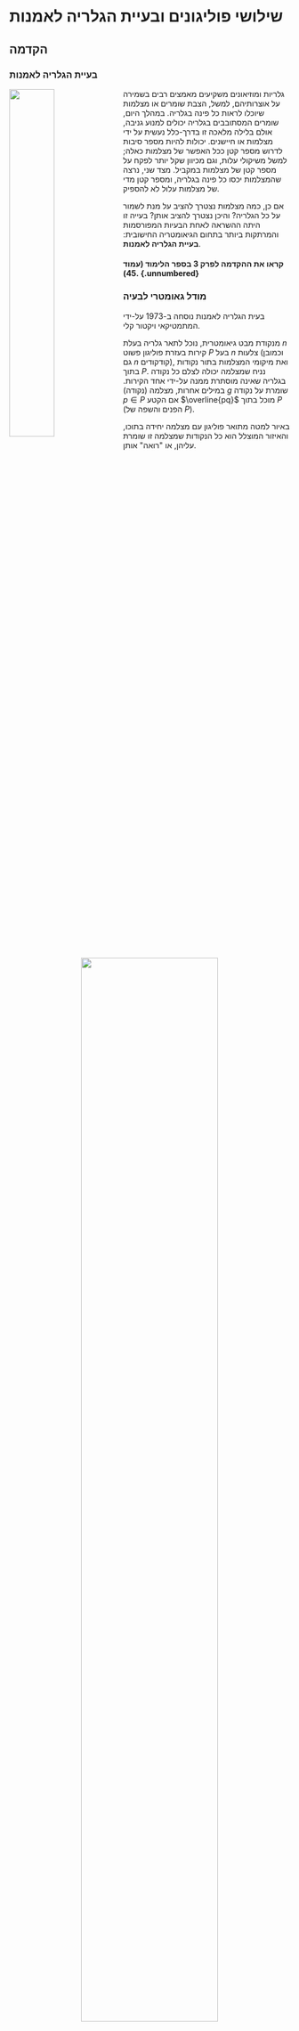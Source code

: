 # שילושי פוליגונים ובעיית הגלריה לאמנות

## הקדמה

### בעיית הגלריה לאמנות

<img src="images/3/art-gallery.jpg" align="left" width="40%"/> גלריות ומוזיאונים משקיעים מאמצים רבים בשמירה על אוצרותיהם, למשל, הצבת שומרים או מצלמות שיוכלו לראות כל פינה בגלריה. במהלך היום, שומרים המסתובבים בגלריה יכולים למנוע גניבה, אולם בלילה מלאכה זו בדרך-כלל נעשית על ידי מצלמות או חיישנים. יכולות להיות מספר סיבות לדרוש מספר קטן ככל האפשר של מצלמות כאלה; למשל משיקולי עלות, וגם מכיוון שקל יותר לפקח על מספר קטן של מצלמות במקביל. מצד שני, נרצה שהמצלמות יכסו כל פינה בגלריה, ומספר קטן מדי של מצלמות עלול לא להספיק.

אם כן, כמה מצלמות נצטרך להציב על מנת לשמור על כל הגלריה? והיכן נצטרך להציב אותן? בעייה זו היתה ההשראה לאחת הבעיות המפורסמות והמרתקות ביותר בתחום הגיאומטריה החישובית: **בעיית הגלריה לאמנות**.

#### קראו את ההקדמה לפרק 3 בספר הלימוד (עמוד 45). {.unnumbered}

### מודל גאומטרי לבעיה

בעית הגלריה לאמנות נוסחה ב-1973 על-ידי המתמטיקאי ויקטור קלי.

מנקודת מבט גיאומטרית, נוכל לתאר גלריה בעלת $n$ קירות בעזרת פוליגון פשוט $P$ בעל $n$ צלעות (וכמובן גם $n$ קודקודים), ואת מיקומי המצלמות בתור נקודות בתוך $P$. נניח שמצלמה יכולה לצלם כל נקודה בגלריה שאינה מוסתרת ממנה על-ידי אחד הקירות. במילים אחרות, מצלמה (נקודה) $g$ שומרת על נקודה $p\in P$ אם הקטע $\overline{pq}$ מוכל בתוך $P$ (הפנים והשפה של $P$).

באיור למטה מתואר פוליגון עם מצלמה יחידה בתוכו, והאיזור המוצלל הוא כל הנקודות שמצלמה זו שומרת עליהן, או "רואה" אותן.

<p align="center" width="100%">

<img src="images/3/13-gallery.jpg" width="70%"/>

</p>

מהו המספר המינימלי של מצלמות שנצטרך על מנת לשמור על כל $P$? כאן, ברור שהתשובה תלויה במבנה של הפוליגון $P$.

::: rmdwarning
<img src="images/question.png" align="right" width="10%" style="padding:0px 0px 0px 10px"/> עבור אילו פוליגונים מספיקה מצלמה יחידה? שימו לב שעבור פוליגון כוכבי מספיקה מצלמה יחידה (לפי הגדרה). גם לכל פוליגון קמור מספיקה מצלמה יחידה. מדוע?

<p align="center" width="100%">

<img src="images/3/14-guard-star.jpg" width="70%"/>

</p>
:::

### מהו המקרה הגרוע ביותר?

מציאת המספר המינימלי של מצלמות הנדרשות לשמירה על פוליגון נתון $P$ היא בעיית אופטימיזציה אלגוריתמית, כלומר, הפתרון לה הוא אלגוריתם המחזיר קבוצת נקודות $G$ מגודל מינימלי, כך שלכל $p\in P$ קיימת $g \in G$ כך שהקטע $\overline{pg}$ מוכל בתוך $P$ (כלומר $g$ שומרת על $p$). בעיה זו היא NP-קשה, בפרט, לא ידוע האם קיים אלגוריתם כזה עם זמן ריצה פולינומי (ויותר מכך, ההשערה הרווחת היא שלא קיים כזה).

נוכל גם לשאול את השאלה הקומבינטורית הבאה: מהו מספר המצלמות המינימלי הנדרש במקרה הגרוע ביותר? במילים אחרות, היינו רוצים למצוא פונקציה $g(n)$, כך ש: 1. $g(n)$ מצלמות מספיקות לכל פוליגון בעל $n$ קודקודים, וגם 2. קיים פוליגון בעל $n$ קודקודים שעבורו נדרשות $g(n)$ מצלמות.

התבוננו במשפחת הפוליגונים הבאה, שלהם צורה דמויית מסרק.

<p align="center" width="100%">

<img src="images/3/16-comb2.jpg" width="80%"/>

</p>

שימו לב שכדי לשמור על פוליגון מסרק עם שתי "שיניים" נדרשות שתי מצלמות: המשולשים שהם שיני המסרק אינם נחתכים, ולכן אין נקודה אחת ש"רואה" את שני הקודקודים העליונים שלהם. עבור מסרק עם 3 שיניים נדרשות 3 מצלמות, וכן הלאה. מהו מספר המצלמות שנצטרך עבור מסרק עם $k$ שיניים? כמה קודקודים יש למסרק כזה?

ניתן להציג את משפחת פוליגוני המסרק באופן כללי כך: לכל $n \ge 3$, פוליגון מסרק בעל $n$ קודקודים מורכב מבסיס שהוא צלע אופקית, ומעליו $\lfloor n / 3 \rfloor$ שיניים שכל אחת מהן מורכבת משתי צלעות כל אחת, ומחוברות ביניהן על-ידי צלעות אופקיות, כמו באיור הבא:

<p align="center" width="100%">

<img src="images/3/17-general-comb.jpg" width="80%"/>

</p>

קל לראות שניתן לבנות את המסרק כך שלא ניתן להציב מצלמה ששומרת על שני קודקודים שנמצאים בקצוות של שיניים שונות. לכן, מספר המצלמות הנדרשות עבור מסרק בעל $n$ קודקודים הוא $\lfloor n/3 \rfloor$.

אם כך, ראינו שלכל n קיים פוליגון בעל n קודקודים עבורו מספר המצלמות הנדרש הוא $\lfloor n/3 \rfloor$. במילים אחרות, $g(n)\ge \lfloor n/3 \rfloor$. אך האם זהו המקרה הגרוע ביותר? האם $\lfloor n/3 \rfloor$ מצלמות תמיד מספיקות כדי לשמור על פוליגון בגודל $n$? את זה נגלה בחלק הבא.

<hr class="mt-5 mb-5">

## שמירה ושילושים

### חלוקה בעזרת אלכסונים

<img src="images/3/7-complecated_shape.jpg" align="left" width="40%"/> בניגוד לשמו, פוליגון פשוט עשוי להיות צורה מסובכת מאוד, ראו למשל את הדוגמה באיור משמאל. היצוג של פוליגון כסדרה של נקודות הוא אמנם פשוט, אך לעיתים קרובות נרצה לעבוד דווקא עם ייצוג מורכב יותר, שיעזור לנו להבין טוב יותר את המבנה של הפוליגון. לדוגמה, כיצד נוכל לחשב את השטח של פוליגון פשוט? דרך אחת לעשות זאת היא לחלק את הפוליגון לצורות בסיסיות יותר, כמו משולשים או מרובעים, עבורן אנו יכולים לחשב את השטח בקלות. חלוקה כזאת ניתן לקבל למשל על-ידי הוספת אלכסונים לפוליגון.

::: rmdimportant
[**הגדרה**: אלכסון של פוליגון]{.underline}\
אלכסון של פוליגון P הוא קטע פתוח המחבר שני קודקודים של P ומוכל בפנימו.
:::

::: rmdtip
[דוגמה:\
]{.underline}התבוננו בפוליגונים שבאיור הבא, כולם בעלי 5 קודקודים, ואלכסוניהם מסומנים בקו מקווקו. לפוליגון מימין קיימים שלושה אלכסונים. לפוליגון האמצעי לעומת זאת יש רק שני אלכסונים. באופן כללי, בפוליגון בעל 5 קודקודים קיימים לכל היותר 5 אלכסונים. ניתן לראות זאת בפוליגון משמאל.

<p align="center" width="100%">

<img src="images/3/8-diagonals.jpg" width="80%"/>

</p>
:::

::: rmdwarning
<img src="images/question.png" align="right" width="10%" style="padding:0px 0px 0px 10px"/> מהו מספר האלכסונים המקסימלי האפשרי בפוליגון בעל n קודקודים?

<details>

<summary>(פתרון)</summary>

שימו לב למקרה של פוליגון קמור: מכל קודקוד ניתן למתוח $n-3$ אלכסונים (לכל קודקוד שהוא לא הוא עצמו או אחד משכניו). מכיוון שבאופן זה כל אלכסון נספר פעמיים (פעם אחת לכל אחד מקודקודיו), נחלק ב-2. לכן, התשובה היא $\frac{n(n-3)}{2}$.

</details>
:::

### שילוש של פוליגונים

שילוש של פוליגונים הוא כלי מרכזי וחשוב בגיאומטריה של המישור, ויש לו שימוש רבים, בעיקר בתחום של גרפיקה ממוחשבת.

::: rmdimportant
[**הגדרה**: שילוש (טריאנגולציה]{.underline}\
לחלוקה של פוליגון למשולשים על-ידי מספר מקסימלי של אלכסונים שאינם נחתכים אנו קוראים בשם שילוש (טריאנגולציה).
:::

::: rmdtip
[דוגמה:\
]{.underline}בדרך כלל קיים יותר משילוש אחד לפוליגון. למשל, את הפוליגון באיור הבא ניתן לשלש במספר דרכים שונות. נסו למצוא שילוש השונה מהשניים המוצעים כאן.

<p align="center" width="100%">

<img src="images/3/9-triangulation.jpg" width="80%"/>

</p>
:::

#### מדוע נדרוש מספר מקסימלי של אלכסונים? {.unnumbered}

זאת על מנת להבטיח שלא יהיו קודקודים של הפוליגון שאינם קודקודים של אחד המשולשים. מצב כזה יכול לקרות כאשר שלושה קודקודים עוקבים מופיעים על ישר אחד. ראו למשל את שלושת הקודקודים משמאל למטה באיור הקודם.

ראינו דוגמה לפוליגון עם יותר משילוש אחד, אך האם תמיד קיים שילוש? התשובה היא כן! על מנת להוכיח זאת, נראה קודם שתמיד נוכל למצוא אלכסון בפוליגון בעל לפחות 4 קודקודים.

#### משפט: לכל פוליגון פשוט בעל 4 קודקודים לפחות, קיים אלכסון. {.unnumbered}

**הוכחה**: יהי $P$ פוליגון בעל $n$ קודקודים, ויהי $v$ הקודקוד השמאלי ביותר של $P$ (במקרה שיש יותר מאחד כזה, נבחר בנמוך ביותר). נסמן ב-$u,w$ את שני הקודקודים השכנים ל-$v$ על שפת הפוליגון. אם הקטע הפתוח $\overline{u w}$ מוכל בפנים של $P$, אזי מצאנו אלכסון של $P$. אחרת, קיים לפחות קודקוד אחד של $P$ בפנימו של המשולש המוגדר על ידי הקודקודים $u,v,w$, או על הקטע $\overline{u w}$ (נשים לב כי מבחירת $v$, הקודקודים $u, v, w$ לא יכולים להיות כולם על ישר אחד). יהי $v'$ הקודקוד השמאלי ביותר בתוך המשולש הזה. הקטע $\overline{v v'}$ לא חותך אף צלע של $P$, אחרת, אחד מהקודקודים של צלע כזו היה בתוך המשולש ושמאלי יותר מ-$v$. לכן, הקטע הפתוח $\overline{v v'}$ הוא אלכסון של $P$.

<p align="center" width="100%">

<img src="images/3/10-diagonal_exists.jpg" width="80%"/>

</p>

#### משפט: לכל פוליגון קיים שילוש. {.unnumbered}

בנוסף, כל שילוש של פוליגון פשוט בעל $n$ קודקודים מכיל בדיוק $n-2$ משולשים ו- $2n-3$ צלעות.

**הוכחה**: יהי $P$ פוליגון בעל $n$ קודקודים. נוכיח את המשפט באינדוקציה על $n$. עבור $n=3$, $P$ הוא משולש והמשפט מתקיים. יהי $n>3$, ונניח שהמשפט מתקיים לכל $m<n$. לפי המשפט שהוכחנו קודם, קיים ב-$P$ אלכסון. כל אלכסון כזה מחלק את $P$ לשני פוליגונים $P_1,P_2$. מספר הקודקודים של כל אחד מהפוליגונים האלו קטן ממש מ-$n$, ולכן לפי הנחת האינדוקציה קיים שילוש של $P_ 1$ ו-$P_ 2$, והאיחוד שלהם הוא שילוש של $P$.\
כדי לחסום את מספר המשולשים, נתבונן בשילוש כלשהו של $P$, ונבחר אלכסון $\overline{uv}$ כלשהו בשילוש (כאשר $u, v$ הם קודקודים של $P$). אלכסון זה מחלק את $P$ לשני פוליגונים $P_ 1, P_ 2$, בעלי $m_ 1, m_ 2$ קודקודים, בהתאמה. כל קודקוד של $P$ פרט לקודקודים $u, v$ מופיע בדיוק באחד מ-$P_ 1, P_ 2$, והקודקודים $u, v$ מופיעים בשניהם. לכן, מתקיים $m_1+m_2= n+2$. לפי הנחת האינדוקציה, מספר המשולשים בשילוש של $P_1$ הוא $m_1-2$, ומספר המשולשים בשילוש של $P_2$ הוא $m_2- 2$. לכן השילוש של מכיל בסך הכל $m_1-2+ m_2-2 = n- 2$ משולשים.\
באופן דומה, כל אלכסון בשילוש של $P$ פרט ל-$\overline{u v}$ מופיע בדיוק באחד מהשילושים של $P_1, P_2$, והאלכסון $\overline{u v }$ מופיע כצלע בשניהם. לכן לפי הנחת האינדוקציה, מספר הצלעות בשילוש של $P$ הוא $(2m_1 - 3)+ (2m_2- 3 )- 1 = 2 (m_1+m_2)-7=2(n+2)-7=2n-3$.

#### מציאת שילוש. {.unnumbered}

אז אמנם ראינו ששילוש קיים תמיד, אך כדי להשתמש בו נרצה גם להראות אלגוריתם שיודע למצוא שילוש ביעילות.

::: rmdwarning
<img src="images/question.png" align="right" width="10%" style="padding:0px 0px 0px 10px"/> שאלה למחשבה: השתמשו בהוכחות המשפטים המופיעות למעלה, על מנת להראות אלגוריתם המוצא שילוש של פוליגון פשוט בעל $n$ קודקודים בזמן $O(n^2)$.
:::

בהמשך נראה אלגוריתם יעיל יותר למציאת שילוש, עם זמן ריצה של $O(n \log n)$, ו-$O(n)$ זיכרון.

### הגרף הדואלי לשילוש

תכונה מעניינת (ושימושית!) נוספת של שילושים מתקבלת כשמתבוננים בגרף הדואלי לשילוש. למעשה, היצוג של שילוש באמצעות גרף מאפשר לנו לתרגם את הבעיה הגאומטרית לבעיה קומבינטורית.

נסמן ב-$T$ את אוסף המשולשים בשילוש כלשהו של פוליגון $P$. הגרף הדואלי $G_T$ לשילוש $T$ הוא הגרף שקבוצת הקודקודים שלו מכילה קודקוד אחד לכל משולש ב-$T$, וקבוצת הצלעות שלו מכילה צלע בין שני קודקודים $u,v$ של הגרף אם המשולשים המתאימים לקודקודים אלו חולקים אלכסון משותף.

::: rmdtip
[דוגמה:\
]{.underline}באיור למטה ניתן לראות שילוש $T$ ואת הגרף $G_T$ המתאים לו.

כל קודקוד של $G_T$ מתאים למשולש מ-$T$, וכל צלע של $G_T$ מתאימה לאלכסון בשילוש (כל צלע חוצה אלכסון אחד). שימו לב שהגרף $G_T$ הוא עץ. האם זה מקרי?

<p align="center" width="100%">

<img src="images/3/11-graph.jpg" width="80%"/>

</p>
:::

#### אבחנה: הגרף הדואלי לשילוש הוא עץ. {.unnumbered}

נראה שלכל שילוש $T$, הגרף הדואלי $G_T$ הוא עץ.

**הוכחה**: ראשית, נשים לב שהגרף $G_T$ הוא קשיר מכיוון שפנים הפוליגון קשיר. שנית, כל אלכסון מחלק את $P$ לשני פוליגונים, לכן מחיקה של צלע מהגרף $G_T$ מחלקת את הגרף לשני רכיבי קשירות. במילים אחרות, הגרף $G_T$ הוא קשיר ואינו מכיל מעגלים, כלומר, הוא עץ.

::: rmdtip
שימו לב: טענה זו אינה נכונה עבור פוליגון עם חורים! הגרף הדואלי לשילוש של [פוליגון עם חורים]{.underline} עשוי להכיל מעגלים, כמו באיור למטה.

חישבו, מדוע זה קורה? אילו אלכסונים אינם מחלקים את הפוליגון לשני חלקים?

<p align="center" width="100%">

<img src="images/3/12-graph_with_holes.jpg" width="80%"/>

</p>
:::

### משפט הגלריה לאמנות

ראינו קודם שכדי לשמור על פוליגון מסרק עם $n$ קודקודים, נזדקק ל-$\lfloor \frac{n}{3} \rfloor$ מצלמות. במילים אחרות, זה אומר ש-$g(n)\ge \lfloor \frac{n}{3} \rfloor$. האם זהו המקרה הגרוע ביותר? כלומר, האם $\lfloor \frac{n}{3} \rfloor$ מצלמות יספיקו לכל פוליגון בגודל $n$ שנבחר? או שקיימיים פוליגונים "גרועים" יותר?

התשובה היא שתמיד ניתן להסתפק ב-$\lfloor \frac{n}{3} \rfloor$ מצלמות! כלומר, נוכל להראות שמתקיים $g(n)\le \lfloor \frac{n}{3} \rfloor$, ובכך להוכיח את המשפט המפורסם:

#### משפט הגלריה לאמנות: $g(n)=\lfloor \frac{n}{3} \rfloor$. {.unnumbered}

::: rmdnote
**מעניין לדעת**: הראשון לנסח ולהוכיח את משפט הגלריה לאמנות היה ואצלב כבטל (Václav Chvátal), אך את ההוכחה שנראה כאן גילה סטיב פיסק (Steve Fisk). ההוכחה של פיסק היתה קצרה ופשוטה יותר, ונחשבה אלגנטית כל כך עד שנכללה בספר "Proofs from the BOOK" - אוסף של הוכחות בהשראת אמרתו של פול ארדש (Paul Erdős): "a place where God keeps aesthetically perfect proofs".
:::

לפני שנראה את ההוכחה לכך ש-$\lfloor \frac{n}{3} \rfloor$ מצלמות מספיקות תמיד, ננסה להבין כיצד ניתן להוכיח חסמים פשוטים יותר. כיצד ניתן להראות שמספר מסויים של מצלמות מספיק לכל פוליגון $P$ בעל $n$ קודקודים?

::: rmdtip
[דוגמה:\
]{.underline}נתבונן בשילוש של $P$. קל להראות שמספיקות $n$ מצלמות המוצבות על קודקודי $P$, מדוע?

<p align="center" width="100%">

<img src="images/3/18-vertex-guards.jpg" width="80%"/>

</p>

קודקודי המשולשים הם קודקודים של $P$, ומשולש הוא פוליגון קמור, ולכן קבוצה זו של מצלמות שומרת על כל $P$. למעשה, מכיוון שבכל שילוש יש $n-2$ משולשים, נוכל להסתפק ב-$n-2$ מצלמות.
:::

כעת נראה הוכחה למשפט הגלריה לאמנות. אולי בשלב זה כבר ניחשתם כי הוכחה זו מבוססת גם היא על שילוש של הפוליגון. בנוסף לשילוש, ההוכחה תתבסס גם על צביעה של הגרף המוגדר על-ידי צלעות המשולשים וקודקודי הפוליגון (זהו לא הגרף הדואלי). נזכיר כי גרף הוא $k$-צביע (ניתן לצביעה ב-$k$ צבעים) אם ניתן להתאים לכל אחד מקודקודיו צבע (מספר) בין 1 ל-$k$ כך שכל שני קודקודים המחוברים בצלע משותפת צבועים בצבעים שונים.

#### טענה: כל שילוש ניתן לצביעה בשלושה צבעים. {.unnumbered}

הוכחה: נוכיח את המשפט באינדוקציה על מספר הקודקודים $n$. עבור $n=3$., הפוליגון הוא משולש וניתן לצביעה בשלושה צבעים. יהי $n> 3$, ונניח שהמשפט מתקיים לכל $m<n$. יהי $P$ פוליגון בעל $n$ קודקודים, נתבונן בשילוש כלשהו של $P$, ונבחר אלכסון $overline{u v}$ כלשהו בשילוש (כאשר $u,v$ הם קודקודים של $P$). אלכסון זה מחלק את $P$ לשני פוליגונים $P_1,P_2$. לפי הנחת האינדוקציה, נוכל לצבוע את $P_1$בשלושה צבעים: אדום, כחול, וצהוב, ואת $P_2$ בצבעים: כתום, סגול, וירוק. כעת נרצה "להדביק" את שני הפוליגונים כך שנקבל צכיעה של $P$. מכיוון שבחירת הצבעים היא שרירותית, נוכל להניח בלי הגבלת הכלליות שבצביעה של $P_1$ הקודקודים $u,v$ נצבעו באדום וכחול בהתאמה, ובצביעה של $P_2$ הם נצבעו בכתום וסגול בהתאמה. לכן נחליף את הצבע של כל קודקוד כתום לאדום, סגול לכחול, וירוק לצהוב. קיבלנו צביעה של $P$ בשלושה צבעים.

<p align="center" width="100%">

<img src="images/3/21-coloring.jpg" width="80%"/>

</p>

#### משפט: $g(n)\le \lfloor \frac{n}{3} \rfloor$. {.unnumbered}

כלומר, ניתן לשמור על כל פוליגון פשוט $P$ בעל $n$ קודקודים בעזרת $\lfloor \frac{n}{3} \rfloor$ מצלמות.

הוכחה: נבחר שילוש כלשהו $T$ של $P$ ונצבע אותו בשלושה צבעים: אדום, כחול, וצהוב. מעיקרון שובך היונים, קיים לפחות צבע אחד שבו צבועים לכל היותר $\lfloor \frac{n}{3} \rfloor$ קודקודים (אחרת, נקבל שסכום הקודקודים גדול מ-$n$). נניח שצבע זה הוא האדום, ונמקם מצלמה בכל קודקוד הצבוע באדום. נשים לב שבכל משולש ב-T יש בדיוק קודקוד אחד הצבוע באדום: אחרת, נקבל צלע ששני קודקודיה צבועים באותו הצבע. מכיוון שכל משולש הוא קמור, המצלמה הממוקמת על הקודקוד האדום שומרת על כולו, ולכן המצלמות שהצבנו שומרות על כל P.

#### גלריות אורתוגונליות. {.unnumbered}

עבור פוליגון פשוט אורתוגונלי, ניתן להראות כי מספיקים $\lfloor \frac{n}{4} \rfloor$ שומרים. קווי ההוכחה דומים: תחילה "מרבעים" את הפוליגון, כלומר מחלקים את הפוליגון למרובעים קמורים בעזרת אלכסונים. לאחר מכן, מוסיפים לכל מרובע את שני האלכסונים שלו (שימו לב שהאלכסונים חוצים זה את זה), ולבסוף מראים שקיימת צביעה של הגרף שהתקבל בארבעה צבעים. מכאן לפי עקרון שובך היונים, קיים צבע אחד שהשתמשנו בו לכל היותר $\lfloor \frac{n}{4} \rfloor$ פעמים, ומכיוון שלכל אחד מהמרובעים יש בדיוק קודקוד אחד הצבוע בצבע זה, קיבלנו קבוצה של מצלמות ששומרות על הפוליגון כולו.

### לחזרה: קריאה בספר הלימוד

בסעיפים הקודמים של חלק זה ראינו הוכחות מלאות לקיום של שילוש ומשפט הגלריה לאמנות. לשם השלמות של החומר באתר, ולמי שמעוניין בחזרה והרחבה, ניתן לקרוא כאן את הסעיף המתאים בספר הלימוד.

#### קראו את סעיף 3.1 בספר (עמודים 46--49). {.unnumbered}

<hr class="mt-5 mb-5">

## אלגוריתם לשילוש של פוליגון

### איך נחשב שילוש?

בחלק הקודם ראינו ששילוש קיים תמיד, אך כדי להשתמש בו, נרצה גם להראות אלגוריתם שיודע למצוא שילוש ביעילות.

שימו לב שההוכחות לקיום אלכסון ושילוש שראינו בחלק הקודם הן **קונסטרוקטיביות**, כלומר הן מציגות דרך למציאה של אלכסון ושילוש של פוליגון פשוט בעל $n$ קודקודים בזמן $O(n^2)$.

::: rmdwarning
<img src="images/question.png" align="right" width="10%" style="padding:0px 0px 0px 10px"/> נסו לחשוב בעצמכם: השתמשו בהוכחות המשפטים לקיום אלכסון ושילוש על מנת להראות אלגוריתם המוצא שילוש של פוליגון פשוט בעל $n$ קודקודים בזמן $O(n^2)$. (התשובה מופיעה בפסקה הראשונה של פרק 3.2 בספר הלימוד)
:::

#### האם ניתן למצוא אלגוריתם שילוש יעיל יותר? {.unnumbered}

בהחלט ניתן למצוא שילוש ביעילות עבור משפחות מסויימות של פוליגונים מיוחדים. למשל, אם הפוליגון שלנו קמור, נוכל לבחור קודקוד באופן שרירותי, ולהוסיף את כל האלכסונים המחברים אותו לכל הקודקודים שהם לא שכנים שלו. זמן הריצה יהיה לינארי, כלומר $O(n)$.

לכן, גישה אפשרית למציאת שילוש במקרה הכללי תהיה כזו: נחלק את הפוליגון שלנו לחלקים שניתן לשלש ביעילות, ולאחר מכן נשלש כל חלק בנפרד.

בסעיפים הבאים נראה אלגוריתם למציאת שילוש שמשתמש בגישה הזו, על ידי חלוקה של הפוליגון לחלקים מונוטוניים. זמן הריצה של האלגוריתם הוא $O(n \log n)$, והוא משתמש ב-$O(n)$ זיכרון.

::: rmdimportant
<img src="images/3/monotone.jpg" align="left" width="17%"/> [**הגדרה**: פוליגון מונוטוני]{.underline}\
פוליגון פשוט $P$ נקרא **מונוטוני ביחס לישר** $\ell$ אם לכל ישר $\ell'$ שמאונך ל-$\ell$, החיתוך של $\ell'$עם הפוליגון הוא קשיר. במילים אחרות, $\ell'\cap P$ יכול להיות קטע, נקודה, או הקבוצה הריקה.

פוליגון שהוא מונוטוני ביחס לציר ה-$y$ נקרא $y$-מונוטוני.
:::

::: rmdwarning
<img src="images/question.png" align="right" width="10%" style="padding:0px 0px 0px 10px"/> אילו מהפוליגונים הבאים הם $y$-מונוטוניים? ואילו $x$-מונוטוניים?

<p align="center" width="100%">

<img src="images/3/monotone-ex.jpg" width="100%"/>

</p>

<details>

<summary>(פתרון)</summary>

(א) הוא גם $y$-מונוטוני וגם $x$-מונוטוני (ד) הוא רק $x$-מונוטוני (ה) הוא רק $y$-מונוטוני

</details>
:::

### חלוקה לפוליגונים מונוטוניים

בסרטון הבא נדבר על אלגוריתם MakeMonotone, המוצא חלוקה של פוליגון $P$ בעל $n$ קודקודים לפוליגונים $y$-מונוטוניים. האלגוריתם משתמש בשיטת הישר הסורק שלמדנו בחלק השני של פרק 2, ולכן מומלץ להיזכר ולוודא קודם שהבנתם את הפרטים של שיטה זו.

#### צפו בסרטון הבא. {.unnumbered}
<iframe width="560" height="315" src="https://www.youtube.com/embed/cIYV1rg3mc8" title="YouTube video player" frameborder="0" allow="accelerometer; autoplay; clipboard-write; encrypted-media; gyroscope; picture-in-picture; web-share" allowfullscreen></iframe>

&nbsp;  
הנה התשובה לשאלה האחרונה שנשאלה בסרטון: היצוג של $P$ ותתי הפוליגונים המונוטוניים בחלוקה שלו יהיה בעזרת מבנה DCEL, כפי שלמדנו בחלק השלישי של פרק 2. 

כיצד נממש את האלגוריתם הסורק ביעילות? על אופן המימוש ופרטי האלגוריתם MakeMonotone תקראו בסעיף 3.2 של ספר הלימוד. זמן הריצה של האלגוריתם הוא $O(n \log n)$, והוא משתמש ב-$O(n)$ זיכרון.

#### קראו את סעיף 3.2 בספר (עמודים 49–55). {.unnumbered}


### שילוש של פוליגון מונוטוני
לאחר שראינו כיצד ניתן לחלק פוליגון פשוט בעל $n$ קודקודים לפוליגונים $y$-מונוטוניים בזמן $O(n \log n)$, נותר לנו להראות שכל פוליגון מונוטוני ניתן לשילוש בזמן לינארי.


#### צפו בסרטון הבא. {.unnumbered}
<iframe width="560" height="315" src="https://www.youtube.com/embed/GB0OGV3Heu0" title="YouTube video player" frameborder="0" allow="accelerometer; autoplay; clipboard-write; encrypted-media; gyroscope; picture-in-picture; web-share" allowfullscreen></iframe>
&nbsp;  
בסעיף 3.3 של ספר הלימוד תקראו בפירוט רב יותר על האלגוריתם TriangulateMonotonePolygons שתואר בסרטון. זמן הריצה של האלגוריתם הזה הוא אכן $O(n)$, ומכאן שקיבלנו אלגוריתם שילוש בזמן  - שיפור משמעותי לעומת האלגוריתם בזמן ריבועי ($O(n^2)$) המבוסס על ההוכחה לקיום שילוש. למעשה, נוכל להסיק שכל מפה מישורית עם $n$ קודקודים ניתנת לשילוש בזמן !

#### קראו את סעיף 3.3 בספר (עמודים 55-58). {.unnumbered}
